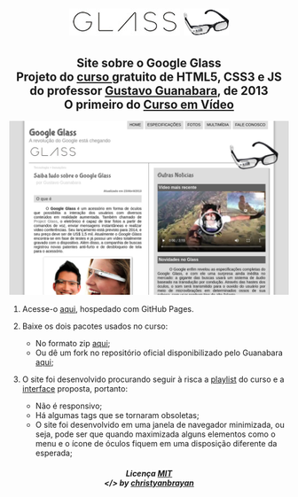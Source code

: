 <h1 align="center">
 <img src="site/_imagens/glass-logo-peq.jpg">
 <img src="site/_imagens/glass-logo-med.jpg" height="49px">
</h1>

<h2 align="center">
  Site sobre o Google Glass
  <br>
  Projeto do
  <a href="https://www.youtube.com/playlist?list=PLHz_AreHm4dlAnJ_jJtV29RFxnPHDuk9o" target="_blank">
  curso </a> gratuito de HTML5, CSS3 e JS
  <br>
  do professor <a href="https://github.com/gustavoguanabara" target="_blank">
  Gustavo Guanabara</a>, de 2013
  <br>
  O primeiro do <a href="https://cursoemvideo.com" target="_blank"> Curso em Vídeo </a>
</h2>

<p align>
  <img src="print01.png">
</p>

1. Acesse-o [aqui](https://christyanbrayan.github.io/site-google-glass), hospedado com GitHub Pages.

2. Baixe os dois pacotes usados no curso:
   * No formato zip [aqui](pacotes);
   * Ou dê um fork no repositório oficial disponibilizado pelo Guanabara [aqui](https://github.com/cursoemvideo/cursoemvideo-html5);

3. O site foi desenvolvido procurando seguir à risca a [playlist](https://www.youtube.com/playlist?list=PLHz_AreHm4dlAnJ_jJtV29RFxnPHDuk9o) do curso e a [interface](interface) proposta, portanto:

   * Não é responsivo;
   * Há algumas tags que se tornaram obsoletas;
   * O site foi desenvolvido em uma janela de navegador minimizada, ou seja, pode ser que quando maximizada alguns elementos como o menu e o ícone de óculos fiquem em uma disposição diferente da esperada;

<h5 align="center">
 Licença <a href="https://github.com/christyanbrayan/site-google-glass/blob/master/LICENSE"> MIT </a>
 <br>
 &lt;/&gt; by <a href="https://github.com/christyanbrayan"> christyanbrayan </a>
</h5>
